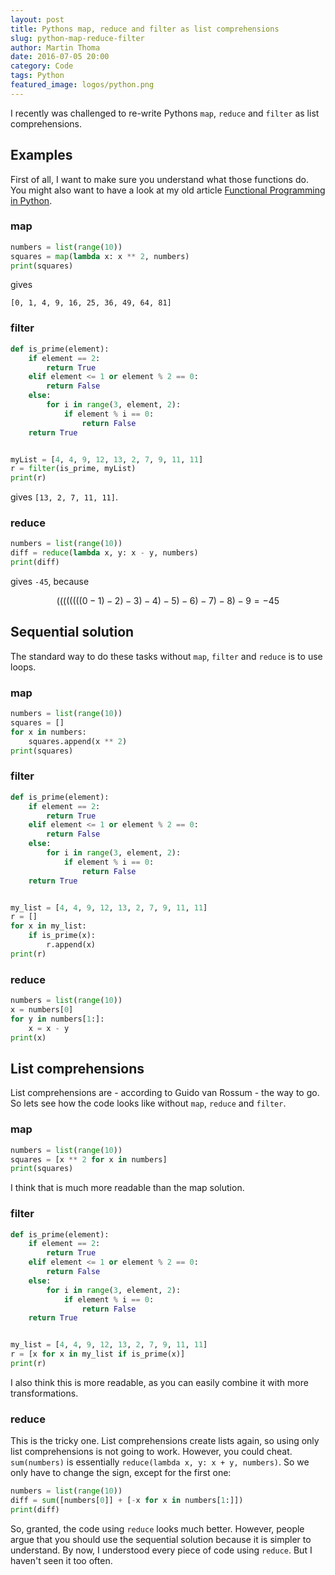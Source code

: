 ```yaml
---
layout: post
title: Pythons map, reduce and filter as list comprehensions
slug: python-map-reduce-filter
author: Martin Thoma
date: 2016-07-05 20:00
category: Code
tags: Python
featured_image: logos/python.png
---
```

I recently was challenged to re-write Pythons `map`, `reduce` and `filter` as
list comprehensions.


## Examples

First of all, I want to make sure you understand what those functions do.
You might also want to have a look at my old article
[Functional Programming in Python](https://martin-thoma.com/functional-programming-in-python/).


### map

```python
numbers = list(range(10))
squares = map(lambda x: x ** 2, numbers)
print(squares)
```

gives

```
[0, 1, 4, 9, 16, 25, 36, 49, 64, 81]
```


### filter

```python
def is_prime(element):
    if element == 2:
        return True
    elif element <= 1 or element % 2 == 0:
        return False
    else:
        for i in range(3, element, 2):
            if element % i == 0:
                return False
    return True


myList = [4, 4, 9, 12, 13, 2, 7, 9, 11, 11]
r = filter(is_prime, myList)
print(r)
```

gives `[13, 2, 7, 11, 11]`.


### reduce

```python
numbers = list(range(10))
diff = reduce(lambda x, y: x - y, numbers)
print(diff)
```

gives `-45`, because

$$((((((((0-1)-2)-3)-4)-5)-6)-7)-8)-9 = -45$$



## Sequential solution

The standard way to do these tasks without `map`, `filter` and `reduce` is to
use loops.


### map

```python
numbers = list(range(10))
squares = []
for x in numbers:
    squares.append(x ** 2)
print(squares)
```


### filter

```python
def is_prime(element):
    if element == 2:
        return True
    elif element <= 1 or element % 2 == 0:
        return False
    else:
        for i in range(3, element, 2):
            if element % i == 0:
                return False
    return True


my_list = [4, 4, 9, 12, 13, 2, 7, 9, 11, 11]
r = []
for x in my_list:
    if is_prime(x):
        r.append(x)
print(r)
```

### reduce

```python
numbers = list(range(10))
x = numbers[0]
for y in numbers[1:]:
    x = x - y
print(x)
```

## List comprehensions

List comprehensions are - according to Guido van Rossum - the way to go. So
lets see how the code looks like without `map`, `reduce` and `filter`.


### map

```python
numbers = list(range(10))
squares = [x ** 2 for x in numbers]
print(squares)
```

I think that is much more readable than the map solution.


### filter

```python
def is_prime(element):
    if element == 2:
        return True
    elif element <= 1 or element % 2 == 0:
        return False
    else:
        for i in range(3, element, 2):
            if element % i == 0:
                return False
    return True


my_list = [4, 4, 9, 12, 13, 2, 7, 9, 11, 11]
r = [x for x in my_list if is_prime(x)]
print(r)
```

I also think this is more readable, as you can easily combine it with more
transformations.


### reduce

This is the tricky one. List comprehensions create lists again, so using only
list comprehensions is not going to work. However, you could cheat.
`sum(numbers)` is essentially `reduce(lambda x, y: x + y, numbers)`. So we only
have to change the sign, except for the first one:

```python
numbers = list(range(10))
diff = sum([numbers[0]] + [-x for x in numbers[1:]])
print(diff)
```

So, granted, the code using `reduce` looks much better. However, people argue
that you should use the sequential solution because it is simpler to
understand. By now, I understood every piece of code using `reduce`. But I
haven't seen it too often.
